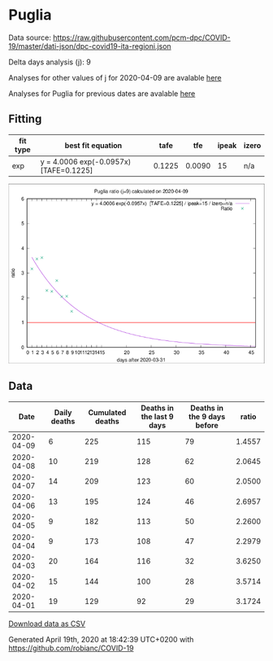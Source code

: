 # Puglia

Data source: https://raw.githubusercontent.com/pcm-dpc/COVID-19/master/dati-json/dpc-covid19-ita-regioni.json

Delta days analysis (j): 9

Analyses for other values of j for 2020-04-09 are avalable [here](../2020-04-09/README.md)

Analyses for Puglia for previous dates are avalable [here](../README.md)

## Fitting 
|fit type|best fit equation|tafe|tfe|ipeak|izero|
|-------|-----|--------|------|---|---|
|exp|y = 4.0006 exp(-0.0957x)  [TAFE=0.1225]|0.1225|0.0090|15|n/a|

![Plot](COVID-19_puglia_j9_2020-04-09.png)

## Data
|Date|Daily deaths|Cumulated deaths|Deaths in the last 9 days|Deaths in the 9 days before|ratio|
|----|----------|-----------|-------|--------------------|-----|
|2020-04-09|6|225|115|79|1.4557|
|2020-04-08|10|219|128|62|2.0645|
|2020-04-07|14|209|123|60|2.0500|
|2020-04-06|13|195|124|46|2.6957|
|2020-04-05|9|182|113|50|2.2600|
|2020-04-04|9|173|108|47|2.2979|
|2020-04-03|20|164|116|32|3.6250|
|2020-04-02|15|144|100|28|3.5714|
|2020-04-01|19|129|92|29|3.1724|

[Download data as CSV](COVID-19_puglia_j9_2020-04-09.csv)

Generated April 19th, 2020 at 18:42:39 UTC+0200 with https://github.com/robianc/COVID-19
